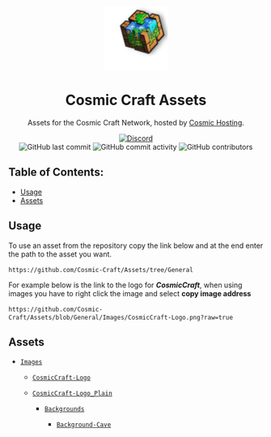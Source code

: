 <p align="center">
<img src="https://github.com/Cosmic-Craft/Assets/blob/General/Images/CosmicCraft-Logo.png?raw=true" alt="Cosmic Craft Logo" width="25%"/>
</p>

<h1 align="center">Cosmic Craft Assets</h1>
<p align="center">Assets for the Cosmic Craft Network, hosted by <a href="https://github.com/Cosmic-Craft/CosmicHosting">Cosmic Hosting</a>.</p>

<div align="center">
    <a href="https://discord.gg/jXA7cU8K"><img src="https://img.shields.io/discord/1164483117319454730?logo=discord" alt="Discord"/></a>
    <br>
    <img src="https://img.shields.io/github/last-commit/Cosmic-Craft/Assets" alt="GitHub last commit"/>
    <img src="https://img.shields.io/github/commit-activity/w/Cosmic-Craft/Assets" alt="GitHub commit activity"/>
    <img src="https://img.shields.io/github/contributors/Cosmic-Craft/Assets" alt="GitHub contributors"/>
    <!-- <img src="https://img.shields.io/github/languages/code-size/Jexactyl/Jexactyl" alt="GitHub code size in bytes"/>
    <img src="https://img.shields.io/endpoint?url=https://ghloc.vercel.app/api/Jexactyl/Jexactyl/badge?$&label=lines%20of%20code&color=blue" alt="GitHub lines of code"/> --->
</div>

## Table of Contents:
- [Usage](#Usage)
- [Assets](#Assets)

 <!-- headings -->

 <a id="Usage"></a>
## Usage
To use an asset from the repository copy the link below and at the end enter the path to the asset you want.

```
https://github.com/Cosmic-Craft/Assets/tree/General
```

For example below is the link to the logo for ***CosmicCraft***, when using images you have to right click the image and select **copy image address**

```
https://github.com/Cosmic-Craft/Assets/blob/General/Images/CosmicCraft-Logo.png?raw=true
```

<a id="Assets"></a>
## Assets

 * [`Images`](https://github.com/Cosmic-Craft/Assets/tree/General/Images)

   * [`CosmicCraft-Logo`](https://github.com/Cosmic-Craft/Assets/tree/General/Images/CosmicCraft-Logo.png)
   * [`CosmicCraft-Logo_Plain`](https://github.com/Cosmic-Craft/Assets/tree/General/Images/CosmicCraft-Logo_Plain.png)

     * [`Backgrounds`](https://github.com/Cosmic-Craft/Assets/tree/General/Images/Backgrounds)

       * [`Background-Cave`](https://github.com/Cosmic-Craft/Assets/tree/General/Images/Backgrounds/Background-Cave.jpeg) 
